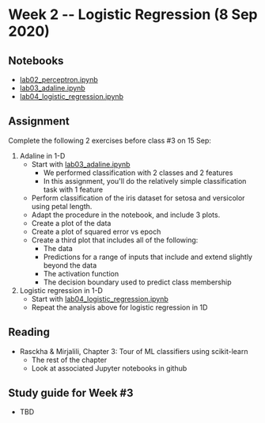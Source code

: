 
# Week 2 -- Logistic Regression (8 Sep 2020)

## Notebooks

* [lab02_perceptron.ipynb](https://github.com/umbcdata602/fall2020/blob/master/lab02_perceptron.ipynb)
* [lab03_adaline.ipynb](https://github.com/umbcdata602/fall2020/blob/master/lab03_adaline.ipynb)
* [lab04_logistic_regression.ipynb](https://github.com/umbcdata602/fall2020/blob/master/lab04_logistic_regression.ipynb)

## Assignment

Complete the following 2 exercises before class #3 on 15 Sep:

1. Adaline in 1-D
    * Start with [lab03_adaline.ipynb](https://github.com/umbcdata602/fall2020/blob/master/lab03_adaline.ipynb)
        * We performed classification with 2 classes and 2 features
        * In this assignment, you'll do the relatively simple classification task with 1 feature
    * Perform classification of the iris dataset for setosa and versicolor using petal length.
    * Adapt the procedure in the notebook, and include 3 plots.
    * Create a plot of the data
    * Create a plot of squared error vs epoch
    * Create a third plot that includes all of the following:
        * The data
        * Predictions for a range of inputs that include and extend slightly beyond the data
        * The activation function
        * The decision boundary used to predict class membership
2. Logistic regression in 1-D
    * Start with [lab04_logistic_regression.ipynb](https://github.com/umbcdata602/fall2020/blob/master/lab04_logistic_regression.ipynb)
    * Repeat the analysis above for logistic regression in 1D

## Reading

* Rasckha & Mirjalili, Chapter 3: Tour of ML classifiers using scikit-learn
    * The rest of the chapter
    * Look at associated Jupyter notebooks in github

## Study guide for Week #3

* TBD
